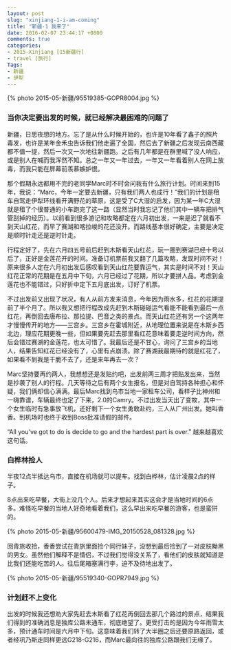 ```yaml
---
layout: post
slug: "xinjiang-1-i-am-coming"
title: "新疆-1 我来了"
date: 2016-02-07 23:44:17 +0800
comments: true
categories:
- 2015-Xinjiang [15新疆行]
- travel [旅行]
Tags:
- 新疆
- 伊犁
---
```


{% photo 2015-05-新疆/95519385-GOPR8004.jpg %}

### 当你决定要出发的时候，就已经解决最困难的问题了

新疆，日思夜想的地方。忘了是从什么时候开始的，也许是10年看了鑫子的照片毒发，也许是某年金禾虫告诉我们他走遍了全国，然后去了新疆之后发现云南西藏都不值一提，然后一次又一次地往新疆跑。之后有几年都是在群里喊了没人响应，或是别人在喊而我浑然不知。总之一年又一年过去，一年又一年看着别人在网上放毒，而我只能在屏幕前羡慕嫉妒恨。

那个假期永远都用不完的老同学Marc时不时会问我有什么旅行计划。时间来到15年，我说：“Marc，今年一定要去新疆，只有我们两人也成行！”我们的计划是租车自驾走伊犁环线看开满野花的草原，这是受了C大湿的启发，因为某一年C大湿就是租了个很普通的小车跑完了这一路（显然当时我忘记了他们其中一辆车把排气管刮掉的经历）。以前看到很多游记和攻略都定在六月初出发，一来是迟了就看不到天山红花，而早了赛湖和喀拉峻的花还没开。而路线基本很好确定，主要是决定是顺时针走还是逆时针走。

<!-- more -->

行程定好了，先在六月四五号前后赶到木斯看天山红花，玩一圈到赛湖已经十号以后了，正好是金莲花开的时间。准备订机票前我又翻了几篇攻略，发现时间不对！原来很多人定在六月初出发后感叹看到天山红花要靠运气，其实是时间不对！天山红花正常的花期是在五月中下旬，六月已经过了花期，所以才要拼人品。考虑到金莲花也不能错过，只好折中定下五月底出发，订好了机票。

不过出发前又出现了状况，有人从前方发来消息，今年因为雨水多，红花的花期提前了半个月了。所以我又想把行程改成先赶到木斯碰碰运气看能不能看到最后一点红花，再倒回去唐布拉、那拉提、巴音之类的景点。而天山红花还有另一个这两年才慢慢传开的地方——三宫乡。三宫乡在霍城附近，从地理位置来说是在木斯乡西北边，理应花期更晚一些，但如果要先赶去那里看红花意味着要走逆时间方向，然后会错过赛湖的金莲花，也太可惜了。我最后还是不甘心，询问了三宫乡的当地人，结果告知红花已经没有了，心里有点崩溃。除了赛湖我最期待的就是红花了，如果看不到我是干脆不去了，还是来年再去一次？

Marc坚持要再约两人，我想想还是发贴约吧，出发前两三周才把贴发出来，当然是抄袭了别人的行程。几天等待之后有两个女生报名，但是对自驾持各种担心和怀疑，我们俩却信心满满。最后Marc找到乌市当地一家租车公司，看样子比神州和一嗨靠谱，车辆最终也定了下来，2.0的Camry。不过出发当天出了变故，其中一个女生临时有急事放飞机，还好剩下一个女生勇敢赴约，三人从广州出发。她叫香香。到机场时也终于收到Boss批准请假的邮件。

“All you've got to do is decide to go and the hardest part is over.” 越来越喜欢这句话。

### 白桦林捡人

半夜12点半抵达乌市，直接在机场就可以提车。找到白桦林，估计凌晨2点的样子。

8点出来吃早餐，大街上没几个人。后来才想起来其实这会才是当地时间的6点多。难怪吃早餐的当地人好奇地看着我们，这么早出来吃早餐的游客，也是蛮拼的。

{% photo 2015-05-新疆/95600479-IMG_20150528_081328.jpg %}

回青旅收拾，香香尝试在青旅里面捡个同行妹子，没想到最后捡到了一对皮肤黝黑的男女。虽然他们解释不是情侣，不过我们觉得没关系了，看他们的皮肤就知道是比我们还能吃苦的人。往后尾箱塞满行李，迫不及待地出发了。

{% photo 2015-05-新疆/95519340-GOPR7949.jpg %}

### 计划赶不上变化

出发的时候我还想劝大家先赶去木斯看了红花再倒回去那几个路过的景点，结果我们得到的准确消息是独库公路未通车，彻底绝望了。更受打击的是因为今年雨雪太多，预计通车时间是六月中下旬。这意味着我们转了大半圈之后还要原路返回，或者经巩乃斯走同样更远G218-G216，而Marc最向往的独库公路跟我们无缘了。
